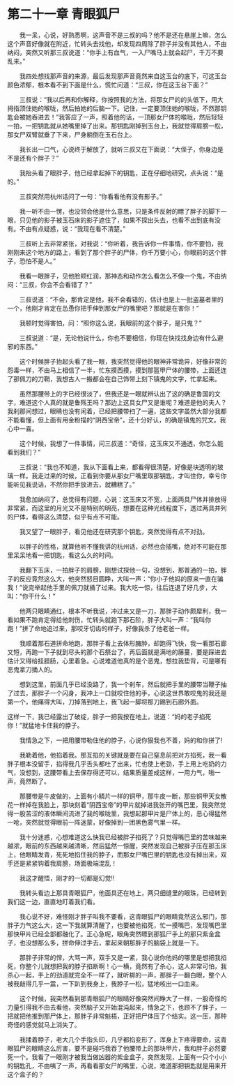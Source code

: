 # 第二十一章 青眼狐尸


　　我一呆，心说，好熟悉啊，这声音不是三叔的吗？他不是还在悬崖上嘛，怎么这个声音好像就在附近，忙转头去找他，却发现四周除了胖子并没有其他人，不由纳闷，突然又听那三叔说道：“你手上有血气，一入尸嘴马上就会起尸，千万不要乱来。”

　　我四处想找那声音的来源，最后发现那声音竟然来自这玉台的底下，可这玉台颜色浓郁，根本看不到下面是什么，慌忙问道：“三叔，你在这玉台下面？”

　　三叔说：“我以后再和你解释，你按照我的方法，将那女尸的的头低下，用大拇指顶住她的喉咙，然后拍她的后脑一下。记住，一定要顶住她的喉咙，不然那钥匙会被她吞进去！”我答应了一声，照着他的话，一顶那女尸体的喉咙，然后轻轻一拍，一把钥匙就从她嘴里掉了出来。那钥匙刚掉到玉台上，我就觉得肩膀一松，那女尸双臂就垂了下来，尸身躺倒在玉石台上。

　　我长出一口气，心说终于解放了，就听三叔又在下面说：“大侄子，你身边是不是还有个胖子？”

　　我抬头看了眼胖子，他已经拿起掉下的钥匙，正在仔细地研究，点头说：“是的。”

　　三叔突然用杭州话问了一句：“你看看他有没有影子。”

　　我一听不由一愣，也没领会他是什么意思，只是条件反射的瞟了胖子的脚下一眼，只见他的影子被玉石床的影子遮住了，如果不探出头去，也看不出到底有没有。不由有点疑惑，说：“我现在看不清楚。”

　　三叔听上去非常紧张，对我说：“你听着，我告诉你一件事情，你不要怕，我刚刚来这个地方的路上，看到了那个胖子的尸体，你千万要小心，你眼前的这个胖子，恐怕不是人。”

　　我看一眼胖子，见他脸颊红润，那神态和动作怎么看怎么不像一个鬼，不由纳闷：“三叔，你会不会看错了？”

　　三叔说道：“不会，那肯定是他，我不会看错的，估计也是上一批盗墓者里的一个，他刚才肯定在怂恿你把手伸到那女尸的嘴里吧？那就是在害你！”

　　我顿时觉得害怕，问：“照你这么说，我眼前的这个胖子，是只鬼？”

　　三叔说道：“是，无论他说什么，你也不要相信，你现在快找找身边有什么避邪的东西。”

　　这个时候胖子抬起头看了我一眼，我突然觉得他的眼神非常诡异，好像非常的怨毒一样，不由马上相信了一半，忙东摸西摸，摸到那盔甲尸体的腰带，上面还连了那佩刀的刀鞘，我想古人一搬都会在自己饰带上刻下镇鬼的文字，忙拿起来。

　　虽然那腰带上的字已经很淡了，但我还是一眼就辨认出了这的确是鲁国的文字，难道这个人真的就是鲁殇王吗？那边上这具女尸又是谁呢？难道是他的夫人？我刹那间想过，眼睛也没有闲着，已经把腰带扫了一遍，这些文字虽然大部分我都不能看懂，但上面有用金粉描的“阴西宝帝”，还十分好认，的确是镇鬼的咒文。我心中一喜。

　　这个时候，我想了一件事情，问三叔道：“奇怪，这玉床又不通透，你怎么能看到我们？”

　　三叔说：“我也不知道，我从下面看上来，都看得很清楚，好像是块透明的玻璃一样。我走过来的时候，正看到你要从那女尸嘴里取那钥匙，才叫住你，幸亏你能听见我说话，不然你把手放进去，就糟糕了。”

　　我愈加纳闷了，总觉得有问题，心说：这玉床又不宽，上面两具尸体并排放得非常紧，而这里的月光又不是特别的明亮，想要在这种光线程度下，透过两具并列的尸体，看得这么清楚，似乎有点不可能。

　　我又望了一眼胖子，看见他还在研究那个钥匙，突然觉得有点不对劲。

　　以胖子的性格，就算他听不懂我讲的杭州话，必然也会插嘴，绝对不可能在那里呆呆地看一把钥匙，看这么久的时间。

　　我翻下玉床，一拍胖子的肩膀，刚想试探他一句，没想到，那普通的一拍，胖子的反应竟然这么大，他突然怒目圆睁，大叫一声：“你小子他妈的原来一直在骗我！”说完举起他手里的佩刀就捅了过来。我大吃一惊，往后连退了好几步，大叫：“你干什么！”

　　他两只眼睛通红，根本不听我说，冲过来又是一刀，那胖子动作颇犀利，我一看如果不跑肯定得给他刺伤，忙转头就跑下那石阶，胖子大叫一声：“我叫你跑！”拼了命地追过来，那咬牙切齿的样子，好像我杀了他老爸一样。

　　我顺着那石道拼命地跑，那胖子看上去体形臃肿，却跑得飞快，我一看那石廊又短，再跑一下子就到尽头的那个石祭台了，再后面就是满地的藤蔓，要是踩进去估计又得给挂腊肠，心里着急。心说难道他真的是个恶鬼，想拉我垫背，可是哪有恶鬼拿刀捅人的。

　　想到这里，前面几乎已经没路了，我一个刹车，然后就把手里的腰带当鞭子抽了过去，那胖子一个闪身，我冲上一口就咬住他的手，心说这世界敢咬鬼的我还是第一个，他痛得大叫，刀掉落到地上，我飞起一脚将那刀踢到石廊外面。

这样一下，我已经露出了破绽，胖子一把我按在地上，说道：“妈的老子掐死你！”就猛地卡住我的脖子。

　　我情急之下，一把用腰带勒住他的脖子，心说你狠我也不善，妈的和你拼了!

　　我勒着他，他掐着我。那互掐的关键就是要在自己窒息前把对方掐死，我一看胖子根本没留手，掐得我几乎舌头都吐了出来，忙也使上老劲，手上用上吃奶的力气，没想到，这腰带看上去保存得还可以，结果质量差成这样，一用力气，啪一声，竟然断了。

　　那腰带是牛皮做的，上面有小鳞片一样的铜甲，那牛皮一断，那些铜甲天女散花一样掉在我脸上，那块刻着“阴西宝帝”的甲片就掉进我张开的嘴巴里，我突然觉得一股苦涩的液体瞬间流进了我的喉咙里，我想起那甲片是尸体上的，恶心得猛然一呛，突然就觉得眼前一阵迷蒙，好像掉到一团黑色雾气里一样。

　　我十分迷惑，心想难道这么快我已经被胖子掐死了？只觉得嘴巴里的苦味越来越浓，眼前的东西越来越清晰，然后猛然一惊醒，突然发现自己被胖子压在那玉床上，他眼睛发青，死死地掐住我的脖子，而那女尸嘴巴里的钥匙也没有掉出来，双手还是紧紧钩着我肩膀，场面极端混乱！

　　我这才醒悟，刚才的一切都是幻觉!!

　　我转头看边上那具青眼狐尸，他面具还在地上，两只细缝里的眼珠，已经转到我们这一边，直直地盯着我们看。

　　我心说不好，难怪刚才胖子叫我不要看，这青眼狐尸的眼睛竟然这么邪门，那胖子力气这么大，这一下我就算清醒了，也要被他掐死，忙一摸嘴巴，发现嘴巴里那快甲片已经全部都融化了。正心急呢，眼角突然瞟到那狐尸手上的那只紫金盒子，也没想那么多，拼命伸过手去，拿起来朝那胖子的脑袋上就是一下。

　　那胖子非常的悍，大骂一声，双手又是一紧，我心说你他妈的哪里是想把我掐死，你整个儿就想把我的脖子掐断啊！心一横，竟然有了杀心，这人非常可怕，我杀心一起，手上的劲道就完全不一样了，就听梆的一声，那胖子一翻白眼，整个人被我敲得几乎一震，一下趴到我身上，我脖子一松，猛地咳出一口血来。

　　这个时候，我突然看到那青眼狐尸的眼睛好像突然间睁大了一样，一股奇怪的力量引得我不由去看他，突然脑子又开始混沌起来，情急之下，也顾不了胖子，一把就把他推到那尸体上，那胖子非常魁梧，正好把尸体压了个结实。这一压，那种奇怪的感觉就马上消失了。

　　我揉着脖子，老大几个手指头印，几乎都掐变形了，浑身上下疼得要命，这青眼狐尸的眼睛这么厉害，要不是碰巧我吞了他腰带上的那块甲片，我和胖子必然要死一个。我看了一眼刚才被我当做凶器的紫金盒子，突然发现，上面有一只个小小的钥匙孔，不由咦了一声，再看看那女尸的嘴里，心说，难道那把钥匙就是用来开这个盒子的？

